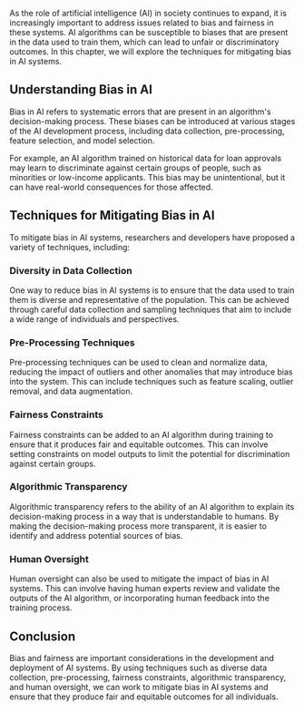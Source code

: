 
As the role of artificial intelligence (AI) in society continues to expand, it is increasingly important to address issues related to bias and fairness in these systems. AI algorithms can be susceptible to biases that are present in the data used to train them, which can lead to unfair or discriminatory outcomes. In this chapter, we will explore the techniques for mitigating bias in AI systems.

Understanding Bias in AI
------------------------

Bias in AI refers to systematic errors that are present in an algorithm's decision-making process. These biases can be introduced at various stages of the AI development process, including data collection, pre-processing, feature selection, and model selection.

For example, an AI algorithm trained on historical data for loan approvals may learn to discriminate against certain groups of people, such as minorities or low-income applicants. This bias may be unintentional, but it can have real-world consequences for those affected.

Techniques for Mitigating Bias in AI
------------------------------------

To mitigate bias in AI systems, researchers and developers have proposed a variety of techniques, including:

### Diversity in Data Collection

One way to reduce bias in AI systems is to ensure that the data used to train them is diverse and representative of the population. This can be achieved through careful data collection and sampling techniques that aim to include a wide range of individuals and perspectives.

### Pre-Processing Techniques

Pre-processing techniques can be used to clean and normalize data, reducing the impact of outliers and other anomalies that may introduce bias into the system. This can include techniques such as feature scaling, outlier removal, and data augmentation.

### Fairness Constraints

Fairness constraints can be added to an AI algorithm during training to ensure that it produces fair and equitable outcomes. This can involve setting constraints on model outputs to limit the potential for discrimination against certain groups.

### Algorithmic Transparency

Algorithmic transparency refers to the ability of an AI algorithm to explain its decision-making process in a way that is understandable to humans. By making the decision-making process more transparent, it is easier to identify and address potential sources of bias.

### Human Oversight

Human oversight can also be used to mitigate the impact of bias in AI systems. This can involve having human experts review and validate the outputs of the AI algorithm, or incorporating human feedback into the training process.

Conclusion
----------

Bias and fairness are important considerations in the development and deployment of AI systems. By using techniques such as diverse data collection, pre-processing, fairness constraints, algorithmic transparency, and human oversight, we can work to mitigate bias in AI systems and ensure that they produce fair and equitable outcomes for all individuals.
